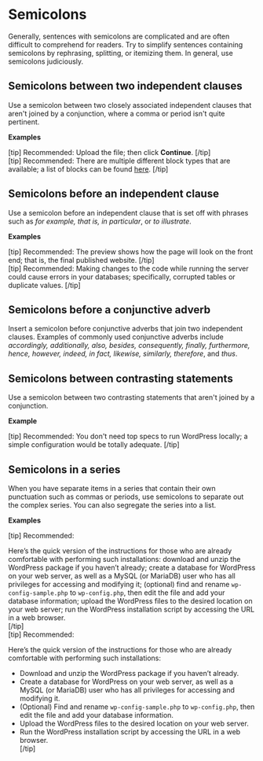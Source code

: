 # Semicolons

Generally, sentences with semicolons are complicated and are often difficult to comprehend for readers. Try to simplify sentences containing semicolons by rephrasing, splitting, or itemizing them. In general, use semicolons judiciously.

## Semicolons between two independent clauses

Use a semicolon between two closely associated independent clauses that aren't joined by a conjunction, where a comma or period isn't quite pertinent.

**Examples**

[tip] Recommended: Upload the file; then click **Continue**. [/tip]  
[tip] Recommended: There are multiple different block types that are available; a list of blocks can be found [here](https://wordpress.org/support/article/blocks/). [/tip]

## Semicolons before an independent clause

Use a semicolon before an independent clause that is set off with phrases such as *for example, that is, in particular*, or *to illustrate*.

**Examples**

[tip] Recommended: The preview shows how the page will look on the front end; that is, the final published website.  [/tip]  
[tip] Recommended: Making changes to the code while running the server could cause errors in your databases; specifically, corrupted tables or duplicate values. [/tip]

## Semicolons before a conjunctive adverb

Insert a semicolon before conjunctive adverbs that join two independent clauses. Examples of commonly used conjunctive adverbs include *accordingly, additionally, also, besides, consequently, finally, furthermore, hence, however, indeed, in fact, likewise, similarly, therefore*, and *thus*.

## Semicolons between contrasting statements

Use a semicolon between two contrasting statements that aren't joined by a conjunction.

**Example**

[tip] Recommended: You don't need top specs to run WordPress locally; a simple configuration would be totally adequate. [/tip]  

## Semicolons in a series

When you have separate items in a series that contain their own punctuation such as commas or periods, use semicolons to separate out the complex series. You can also segregate the series into a list.

**Examples**

[tip] Recommended:  

Here’s the quick version of the instructions for those who are already comfortable with performing such installations: download and unzip the WordPress package if you haven’t already; create a database for WordPress on your web server, as well as a MySQL (or MariaDB) user who has all privileges for accessing and modifying it; (optional) find and rename `wp-config-sample.php` to `wp-config.php`, then edit the file and add your database information; upload the WordPress files to the desired location on your web server; run the WordPress installation script by accessing the URL in a web browser.  
[/tip]  
[tip] Recommended:  

Here’s the quick version of the instructions for those who are already comfortable with performing such installations:
- Download and unzip the WordPress package if you haven’t already.
- Create a database for WordPress on your web server, as well as a MySQL (or MariaDB) user who has all privileges for accessing and modifying it.
- (Optional) Find and rename `wp-config-sample.php` to `wp-config.php`, then edit the file and add your database information.
- Upload the WordPress files to the desired location on your web server.
- Run the WordPress installation script by accessing the URL in a web browser.  
[/tip]
